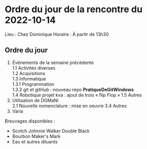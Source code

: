 # Ordre du jour de la rencontre du 2022-10-14
Lieu :    Chez Dominique
Horaire : À partir de 13h30

## Ordre du jour
1. Événements de la semaine précédente  
  1.1  Activités diverses  
  1.2  Acquisitions  
  1.3 Informatique  
    1.3.1 Programmation  
    1.3.2 git et gitHub : nouveau repo **PratiqueDeGitWindows**<br>
  1.4 Robotique projet kva : ajout de trois « flip Flop » 
  1.5 Autres  
2.  Utilisation de DGMaNi  
  2.1  Nouvelle nomenclature : mise en oeuvre
  3.4  Autres  
4.  Varia  



Breuvages disponibles :
  * Scotch Johnnie Walker Double Black
  * Bourbon Maker's Mark
  * Eau et autres diluants
